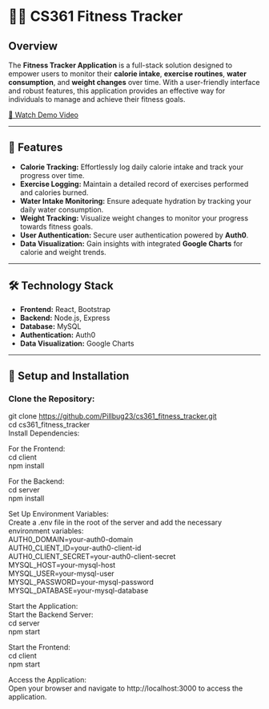# 🏋️‍♂️ CS361 Fitness Tracker

## Overview
The **Fitness Tracker Application** is a full-stack solution designed to empower users to monitor their **calorie intake**, **exercise routines**, **water consumption**, and **weight changes** over time. With a user-friendly interface and robust features, this application provides an effective way for individuals to manage and achieve their fitness goals.

[🎥 Watch Demo Video](https://cdnapisec.kaltura.com/p/391241/embedPlaykitJs/uiconf_id/44855082?iframeembed=true&entry_id=1_vq2qxnm8&config%5Bprovider%5D=%7B%22widgetId%22%3A%221_ahn26a1f%22%7D&config%5Bplayback%5D=%7B%22startTime%22%3A0%7D)

---

## 🌟 Features
- **Calorie Tracking:** Effortlessly log daily calorie intake and track your progress over time.
- **Exercise Logging:** Maintain a detailed record of exercises performed and calories burned.
- **Water Intake Monitoring:** Ensure adequate hydration by tracking your daily water consumption.
- **Weight Tracking:** Visualize weight changes to monitor your progress towards fitness goals.
- **User Authentication:** Secure user authentication powered by **Auth0**.
- **Data Visualization:** Gain insights with integrated **Google Charts** for calorie and weight trends.

---

## 🛠️ Technology Stack
- **Frontend:** React, Bootstrap
- **Backend:** Node.js, Express
- **Database:** MySQL
- **Authentication:** Auth0
- **Data Visualization:** Google Charts

---

## 🚀 Setup and Installation

### Clone the Repository:
git clone https://github.com/Pillbug23/cs361_fitness_tracker.git  <br>
cd cs361_fitness_tracker  <br>
Install Dependencies:  <br>

For the Frontend:  <br>
cd client<br>
npm install<br>

For the Backend:<br>
cd server<br>
npm install<br>

Set Up Environment Variables:<br>
Create a .env file in the root of the server and add the necessary environment variables:<br>
AUTH0_DOMAIN=your-auth0-domain<br>
AUTH0_CLIENT_ID=your-auth0-client-id<br>
AUTH0_CLIENT_SECRET=your-auth0-client-secret<br>
MYSQL_HOST=your-mysql-host<br>
MYSQL_USER=your-mysql-user<br>
MYSQL_PASSWORD=your-mysql-password<br>
MYSQL_DATABASE=your-mysql-database<br>

Start the Application:<br>
Start the Backend Server:<br>
cd server<br>
npm start<br>

Start the Frontend:<br>
cd client<br>
npm start<br>

Access the Application:<br>
Open your browser and navigate to http://localhost:3000 to access the application.<br>

